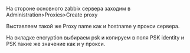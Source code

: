 
На стороне основного zabbix сервера заходим в Administration>Proxies>Create proxy

Выставляем такой же Proxу name как и hostname у прокси сервера.

На вкладке encryption выбираем psk и копируем в поля PSK identity и PSK такие же значение как и у прокси.

